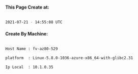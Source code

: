 
   
#### This Page Create at:

```bash

2021-07-21 - 14:55:08 UTC

```

#### Create By Machine:

```bash

Host Name : fv-az80-529

platform  : Linux-5.8.0-1036-azure-x86_64-with-glibc2.31

Ip Local  : 10.1.0.35

```

